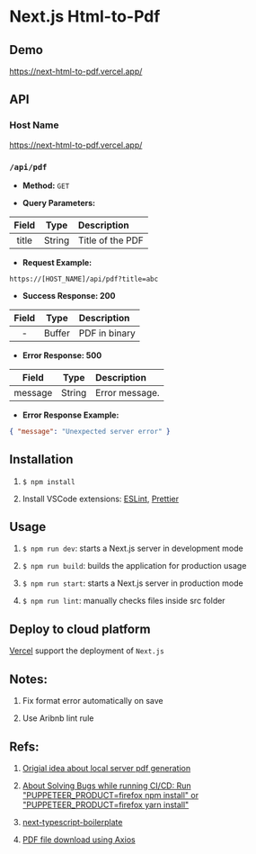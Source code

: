 # Next.js Html-to-Pdf

## Demo

https://next-html-to-pdf.vercel.app/

## API
 
### Host Name

https://next-html-to-pdf.vercel.app/
###  `/api/pdf`

* **Method:** `GET`

* **Query Parameters:**

| Field | Type | Description |
| :---: | :---: | :--- |
| title | String | Title of the PDF |

* **Request Example:**

`https://[HOST_NAME]/api/pdf?title=abc`  

* **Success Response: 200**

| Field | Type | Description |
| :---: | :---: | :--- |
|  -  | Buffer | PDF in binary |

* **Error Response: 500**

| Field | Type | Description |
| :---: | :---: | :--- |
| message | String | Error message. |

* **Error Response Example:**

```json
{ "message": "Unexpected server error" }
```
## Installation

1. `$ npm install`

2. Install VSCode extensions: [ESLint](https://marketplace.visualstudio.com/items?itemName=dbaeumer.vscode-eslint), [Prettier](https://marketplace.visualstudio.com/items?itemName=esbenp.prettier-vscode)

## Usage

1. `$ npm run dev`: starts a Next.js server in development mode

2. `$ npm run build`: builds the application for production usage

3. `$ npm run start`: starts a Next.js server in production mode

4. `$ npm run lint`: manually checks files inside src folder

## Deploy to cloud platform

[Vercel](https://vercel.com/) support the deployment of `Next.js`

## Notes:

1. Fix format error automatically on save

2. Use Aribnb lint rule

## Refs:

1. [Origial idea about local server pdf generation](https://www.npmjs.com/package/html-pdf-node-ts)

2. [About Solving Bugs while running CI/CD: Run "PUPPETEER_PRODUCT=firefox npm install" or "PUPPETEER_PRODUCT=firefox yarn install"](https://github.com/vercel/vercel/discussions/4903)

3. [next-typescript-boilerplate](https://github.com/andy770921/next-typescript-boilerplate)

4. [PDF file download using Axios](https://stackoverflow.com/questions/41938718/how-to-download-files-using-axios)